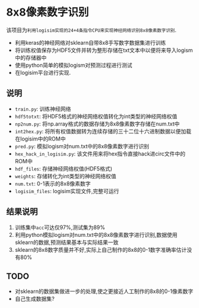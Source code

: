 # 8x8像素数字识别

该项目为`利用logisim实现的24+4条指令CPU来实现神经网络识别8x8像素数字识别`.

- 利用keras的神经网络对sklearn自带8x8手写数字数据集进行训练
- 将训练权值保存为HDF5文件并转为整形存储在txt文本中以便将来导入logism中的存储器中
- 使用python简单的模拟logism对预测过程进行测试
- 在logisim平台进行实现.

## 说明

- `train.py`: 训练神经网络
- `hdf5totxt`: 将HDF5格式的神经网络权值转化为int类型的神经网络权值
- `np2num.py`: 将np.array格式的数据存储为8x8像素数字存储在num.txt中
- `int2hex.py`: 将所有权值数据转为连续存储的三十二位十六进制数据以便加载在logisim中的ROM中
- `pred.py`: 模拟logism对num.txt中的8x8像素数字进行识别
- `hex_hack_in_logisim.py`: 该文件用来将hex指令直接hack进circ文件中的ROM中
- `hdf_files`: 存储神经网络权值(HDF5格式)
- `weights`: 存储转化为int类型的神经网络权值
- `num.txt`: 0-1表示的8x8像素数字
- `logisim_files`: logisim实现文件,完整可运行

## 结果说明

1. 训练集中`acc`可达仅97%,测试集为89%
2. 利用python模拟logism对num.txt中的8x8像素数字进行识别,数据使用sklearn的数据,预测结果基本与实际结果一致
3. sklearn的8x8数字质量并不好,实际上自己制作的8x8的0-1数字准确率估计没有80%

## TODO 

- 对sklearn的数据集做进一步的处理,使之更接近人工制作的8x8的0-1像素数字
- 自己生成数据集?
